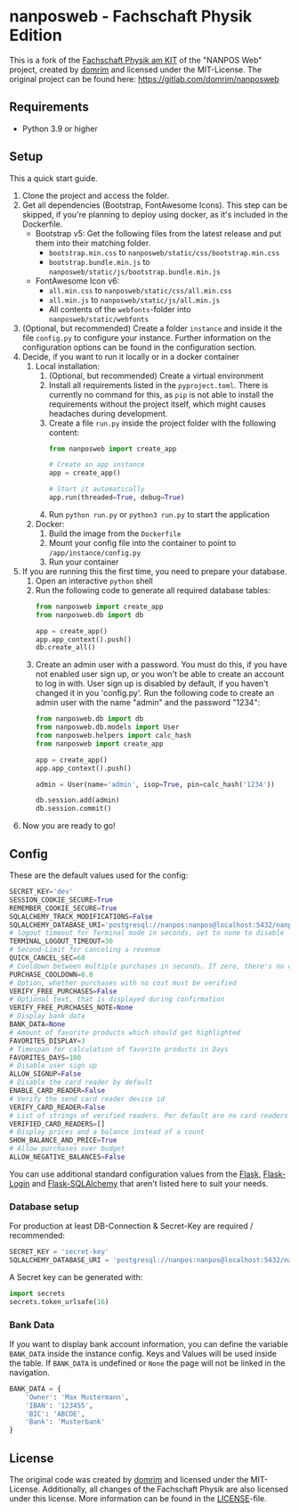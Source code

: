 # nanposweb - Fachschaft Physik Edition

This is a fork of the [Fachschaft Physik am KIT](https://fachschaft.physik.kit.edu) of the "NANPOS Web" project, created 
by [domrim](https://gitlab.com/domrim) and licensed under the MIT-License. The original project can be found here: 
https://gitlab.com/domrim/nanposweb

## Requirements

- Python 3.9 or higher

## Setup

This a quick start guide.

1. Clone the project and access the folder.
2. Get all dependencies (Bootstrap, FontAwesome Icons). This step can be skipped, if you're planning to deploy using 
   docker, as it's included in the Dockerfile.
   - Bootstrap v5: Get the following files from the latest release and put them into their matching folder.
     - `bootstrap.min.css` to `nanposweb/static/css/bootstrap.min.css`
     - `bootstrap.bundle.min.js` to `nanposweb/static/js/bootstrap.bundle.min.js`
   - FontAwesome Icon v6:
     - `all.min.css` to `nanposweb/static/css/all.min.css`
     - `all.min.js` to `nanposweb/static/js/all.min.js`
     - All contents of the `webfonts`-folder into `nanposweb/static/webfonts`
3. (Optional, but recommended) Create a folder `instance` and inside it the file `config.py` to configure your instance.
   Further information on the configuration options can be found in the configuration section.
4. Decide, if you want to run it locally or in a docker container
   1. Local installation:
      1. (Optional, but recommended) Create a virtual environment
      2. Install all requirements listed in the `pyproject.toml`. There is currently no command for this, as `pip` is 
         not able to install the requirements without the project itself, which might causes headaches during 
         development.
      3. Create a file `run.py` inside the project folder with the following content:
         ```python
         from nanposweb import create_app

         # Create an app instance
         app = create_app()

         # Start it automatically
         app.run(threaded=True, debug=True)
         ```
      4. Run `python run.py` or `python3 run.py` to start the application
   2. Docker:
      1. Build the image from the `Dockerfile`
      2. Mount your config file into the container to point to `/app/instance/config.py`
      3. Run your container
5. If you are running this the first time, you need to prepare your database.
   1. Open an interactive `python` shell
   2. Run the following code to generate all required database tables:
      ```python
      from nanposweb import create_app
      from nanposweb.db import db

      app = create_app()
      app.app_context().push()
      db.create_all()
      ```
   3. Create an admin user with a password. You must do this, if you have not enabled user sign up, or you won't be able
      to create an account to log in with. User sign up is disabled by default, if you haven't changed it in you 
      'config.py'. Run the following code to create an admin user with the name "admin" and the password "1234":
      ```python
      from nanposweb.db import db
      from nanposweb.db.models import User
      from nanposweb.helpers import calc_hash
      from nanposweb import create_app

      app = create_app()
      app.app_context().push()

      admin = User(name='admin', isop=True, pin=calc_hash('1234'))

      db.session.add(admin)
      db.session.commit()
      ```
6. Now you are ready to go! 

## Config

These are the default values used for the config:

```python
SECRET_KEY='dev'
SESSION_COOKIE_SECURE=True
REMEMBER_COOKIE_SECURE=True
SQLALCHEMY_TRACK_MODIFICATIONS=False
SQLALCHEMY_DATABASE_URI='postgresql://nanpos:nanpos@localhost:5432/nanpos'
# logout timeout for Terminal mode in seconds, set to none to disable
TERMINAL_LOGOUT_TIMEOUT=30
# Second-Limit for canceling a revenue
QUICK_CANCEL_SEC=60
# Cooldown between multiple purchases in seconds. If zero, there's no cooldown.
PURCHASE_COOLDOWN=0.0
# Option, whether purchases with no cost must be verified
VERIFY_FREE_PURCHASES=False
# Optional text, that is displayed during confirmation
VERIFY_FREE_PURCHASES_NOTE=None
# Display bank data
BANK_DATA=None
# Amount of favorite products which should get highlighted
FAVORITES_DISPLAY=3
# Timespan for calculation of favorite products in Days
FAVORITES_DAYS=100
# Disable user sign up
ALLOW_SIGNUP=False
# Disable the card reader by default
ENABLE_CARD_READER=False
# Verify the send card reader device id
VERIFY_CARD_READER=False
# List of strings of verified readers. Per default are no card readers authorized.
VERIFIED_CARD_READERS=[]
# Display prices and a balance instead of a count
SHOW_BALANCE_AND_PRICE=True
# Allow purchases over budget
ALLOW_NEGATIVE_BALANCES=False
```

You can use additional standard configuration values from the [Flask](https://flask.palletsprojects.com/en/2.0.x/), [Flask-Login](https://flask-login.readthedocs.io/en/latest/)
and [Flask-SQLAlchemy](https://flask-sqlalchemy.palletsprojects.com/en/2.x/) that aren't listed here to suit your needs. 

### Database setup

For production at least DB-Connection & Secret-Key are required / recommended:

```python
SECRET_KEY = 'secret-key'
SQLALCHEMY_DATABASE_URI = 'postgresql://nanpos:nanpos@localhost:5432/nanpos'
```

A Secret key can be generated with:

```python
import secrets
secrets.token_urlsafe(16)
```

### Bank Data
If you want to display bank account information, you can define the variable `BANK_DATA` inside the instance config.
Keys and Values will be used inside the table. If `BANK_DATA` is undefined or `None` the page will not be linked in the navigation.
```python
BANK_DATA = {
    'Owner': 'Max Mustermann',
    'IBAN': '123455',
    'BIC': 'ABCDE',
    'Bank': 'Musterbank'
}
```

## License

The original code was created by [domrim](https://gitlab.com/domrim) and licensed under the MIT-License. Additionally,
all changes of the Fachschaft Physik are also licensed under this license. More information can be found in the
[LICENSE](LICENSE)-file.
